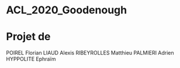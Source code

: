 # ACL_2020_Goodenough
# Projet de 
POIREL Florian
LIAUD Alexis
RIBEYROLLES Matthieu
PALMIERI Adrien
HYPPOLITE Ephraïm

